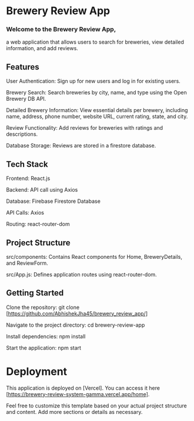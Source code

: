 # Brewery Review App

### Welcome to the Brewery Review App,
a web application that allows users to search for breweries, view detailed information, and add reviews.

## Features

User Authentication: Sign up for new users and log in for existing users.

Brewery Search: Search breweries by city, name, and type using the Open Brewery DB API.

Detailed Brewery Information: View essential details per brewery, including name, address, phone number, website URL, current rating, state, and city.

Review Functionality: Add reviews for breweries with ratings and descriptions.

Database Storage: Reviews are stored in a firestore database.

## Tech Stack

Frontend: React.js

Backend: API call using Axios

Database: Firebase Firestore Database

API Calls: Axios

Routing: react-router-dom

## Project Structure

src/components: Contains React components for Home, BreweryDetails, and ReviewForm.

src/App.js: Defines application routes using react-router-dom.

## Getting Started

Clone the repository: git clone [https://github.com/AbhishekJha45/brewery_review_app/]

Navigate to the project directory: cd brewery-review-app

Install dependencies: npm install

Start the application: npm start

# Deployment
This application is deployed on [Vercel]. You can access it here [https://brewery-review-system-gamma.vercel.app/home].

Feel free to customize this template based on your actual project structure and content. Add more sections or details as necessary.








